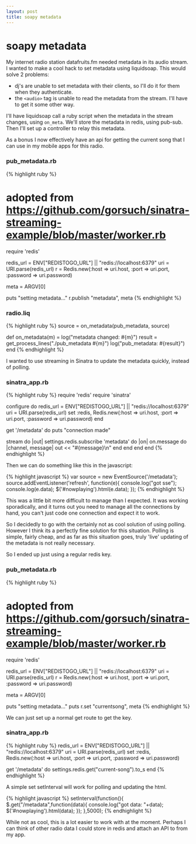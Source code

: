 ```yaml
---
layout: post
title: soapy metadata
---
```


# soapy metadata

My internet radio station datafruits.fm needed metadata in its audio stream.
I wanted to make a cool hack to set metadata using liquidsoap. This would solve 2 problems:

* dj's are unable to set metadata with their clients, so I'll do it for them when they authenticate.
* the `<audio>` tag is unable to read the metadata from the stream. I'll have to get it some other way.

I'll have liquidsoap call a ruby script when the metadata in the stream changes, using `on_meta`. We'll store
the metadata in redis, using pub-sub. Then I'll set up a controller to relay this metadata.

As a bonus I now effectively have an api for getting the current song that I can
use in my mobile apps for this radio.

### pub_metadata.rb

{% highlight ruby %}
# adopted from https://github.com/gorsuch/sinatra-streaming-example/blob/master/worker.rb

require 'redis'

redis_url = ENV["REDISTOGO_URL"] || "redis://localhost:6379"
uri = URI.parse(redis_url)
r = Redis.new(:host => uri.host, :port => uri.port, :password => uri.password)

meta = ARGV[0]

puts "setting metadata..."
r.publish "metadata", meta
{% endhighlight %}

### radio.liq

{% highlight ruby %}
source = on_metadata(pub_metadata, source)

def on_metadata(m) =
log("metadata changed: #{m}")
result = get_process_lines("./pub_metadata #{m}")
log("pub_metadata: #{result}")
end
{% endhighlight %}

I wanted to use streaming in Sinatra to update the metadata quickly, instead of polling.

### sinatra_app.rb
{% highlight ruby %}
require 'redis'
require 'sinatra'

configure do
redis_url = ENV["REDISTOGO_URL"] || "redis://localhost:6379"
uri = URI.parse(redis_url)
set :redis, Redis.new(:host => uri.host, :port => uri.port, :password => uri.password)
end

get '/metadata' do
  puts "connection made"

  stream do |out|
    settings.redis.subscribe 'metadata' do |on|
      on.message do |channel, message|
        out << "#{message}\n"
      end
    end
  end
end
{% endhighlight %}

Then we can do something like this in the javascript:

{% highlight javascript %}
var source = new EventSource('/metadata');
source.addEventListener('refresh', function(e){
  console.log("got sse");
  console.log(e.data);
  $('#nowplaying').html(e.data);
});
{% endhighlight %}

This was a little bit more difficult to manage than I expected. It was working
sporadically, and it turns out you need to manage all the connections by hand,
you can't just code one connection and expect it to work.

So I decidedly to go with the certainly not as cool solution of using polling.
However I think its a perfectly fine solution for this situation. Polling is
simple, fairly cheap, and as far as this situation goes, truly 'live' updating
of the metadata is not really necessary.

So I ended up just using a regular redis key.

### pub_metadata.rb

{% highlight ruby %}
# adopted from https://github.com/gorsuch/sinatra-streaming-example/blob/master/worker.rb

require 'redis'

redis_url = ENV["REDISTOGO_URL"] || "redis://localhost:6379"
uri = URI.parse(redis_url)
r = Redis.new(:host => uri.host, :port => uri.port, :password => uri.password)

meta = ARGV[0]

puts "setting metadata..."
puts r.set "currentsong", meta
{% endhighlight %}

We can just set up a normal get route to get the key.

### sinatra_app.rb

{% highlight ruby %}
  redis_url = ENV["REDISTOGO_URL"] || "redis://localhost:6379"
  uri = URI.parse(redis_url)
  set :redis, Redis.new(:host => uri.host, :port => uri.port, :password => uri.password)

  get '/metadata' do
    settings.redis.get("current-song").to_s
  end
{% endhighlight %}

A simple set setInterval will work for polling and updating the html.

{% highlight javascript %}
  setInterval(function(){
    $.get("/metadata",function(data){
      console.log("got data: "+data);
      $('#nowplaying').html(data);
    });
  },5000);
{% endhighlight %}

While not as cool, this is a lot easier to work with at the moment. Perhaps I
can think of other radio data I could store in redis and attach an API to from my app.

